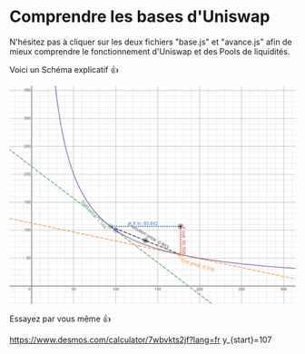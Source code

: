 # Comprendre les bases d'Uniswap

N'hésitez pas à cliquer sur les deux fichiers "base.js" et "avance.js" afin de mieux comprendre le fonctionnement d'Uniswap et des Pools de liquidités.

Voici un Schéma explicatif 👍

![alt text](schema.png)

Essayez par vous même 👍

https://www.desmos.com/calculator/7wbvkts2jf?lang=fr
y_{start}=107